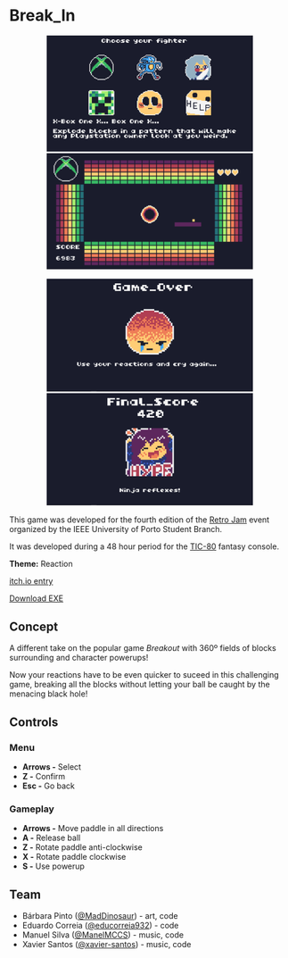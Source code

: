 # Break_In

<p align="center">
  <img src="img/CharacterSelection.png" width="370">
  <img src="img/Gameplay.png" width="370"> 
</p>

<p align="center">
  <img src="img/GameOver.png" width="370">
  <img src="img/Win.png" width="370"> 
</p>

This game was developed for the fourth edition of the [Retro Jam](https://itch.io/jam/retrojam2021/entries) event organized by the IEEE University of Porto Student Branch. 

It was developed during a 48 hour period for the [TIC-80](https://tic80.com/) fantasy console.

**Theme:** Reaction

[itch.io entry](https://educorreia932.itch.io/breakin)

[Download EXE](https://educorreia932.itch.io/breakin)

## Concept

A different take on the popular game *Breakout* with 360º fields of blocks surrounding and character powerups!

Now your reactions have to be even quicker to suceed in this challenging game, breaking all the blocks without letting your ball be caught by the menacing black hole!
 
## Controls

### Menu

- **Arrows -** Select
- **Z -** Confirm
- **Esc -** Go back

### Gameplay

- **Arrows -** Move paddle in all directions
- **A -** Release ball
- **Z -** Rotate paddle anti-clockwise
- **X -** Rotate paddle clockwise
- **S -** Use powerup

## Team

- Bárbara Pinto ([@MadDinosaur](https://github.com/MadDinosaur)) - art, code
- Eduardo Correia ([@educorreia932](https://github.com/Educorreia932)) - code
- Manuel Silva ([@ManelMCCS](https://github.com/ManelMCCS)) - music, code
- Xavier Santos ([@xavier-santos](https://github.com/xavier-santos)) - music, code
